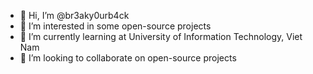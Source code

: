 - 👋 Hi, I’m @br3aky0urb4ck
- 👀 I’m interested in some open-source projects
- 🌱 I’m currently learning at University of Information Technology, Viet Nam
- 💞️ I’m looking to collaborate on open-source projects

<!---
br3aky0urb4ck/br3aky0urb4ck is a ✨ special ✨ repository because its `README.md` (this file) appears on your GitHub profile.
You can click the Preview link to take a look at your changes.
--->
